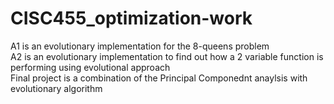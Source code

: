 # CISC455_optimization-work<br/>
A1 is an evolutionary implementation for the 8-queens problem </br>
A2 is an evolutionary implementation to find out how a 2 variable function is performing using evolutional approach</br>
Final project is a combination of the Principal Componednt anaylsis with evolutionary algorithm
